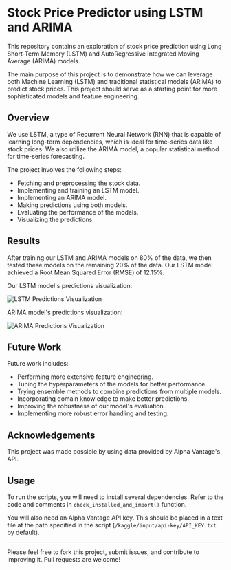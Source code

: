 # Stock Price Predictor using LSTM and ARIMA

This repository contains an exploration of stock price prediction using Long Short-Term Memory (LSTM) and AutoRegressive Integrated Moving Average (ARIMA) models. 

The main purpose of this project is to demonstrate how we can leverage both Machine Learning (LSTM) and traditional statistical models (ARIMA) to predict stock prices. This project should serve as a starting point for more sophisticated models and feature engineering.

## Overview

We use LSTM, a type of Recurrent Neural Network (RNN) that is capable of learning long-term dependencies, which is ideal for time-series data like stock prices. We also utilize the ARIMA model, a popular statistical method for time-series forecasting. 

The project involves the following steps:

- Fetching and preprocessing the stock data.
- Implementing and training an LSTM model.
- Implementing an ARIMA model.
- Making predictions using both models.
- Evaluating the performance of the models.
- Visualizing the predictions.

## Results

After training our LSTM and ARIMA models on 80% of the data, we then tested these models on the remaining 20% of the data. Our LSTM model achieved a Root Mean Squared Error (RMSE) of 12.15%.

Our LSTM model's predictions visualization:

![LSTM Predictions Visualization](./lstm_visualization.png)

ARIMA model's predictions visualization:

![ARIMA Predictions Visualization](./arima_visualization.png)

## Future Work

Future work includes:

- Performing more extensive feature engineering.
- Tuning the hyperparameters of the models for better performance.
- Trying ensemble methods to combine predictions from multiple models.
- Incorporating domain knowledge to make better predictions.
- Improving the robustness of our model's evaluation.
- Implementing more robust error handling and testing.

## Acknowledgements

This project was made possible by using data provided by Alpha Vantage's API. 

## Usage

To run the scripts, you will need to install several dependencies. Refer to the code and comments in `check_installed_and_import()` function.

You will also need an Alpha Vantage API key. This should be placed in a text file at the path specified in the script (`/kaggle/input/api-key/API_KEY.txt` by default).

---

Please feel free to fork this project, submit issues, and contribute to improving it. Pull requests are welcome!
